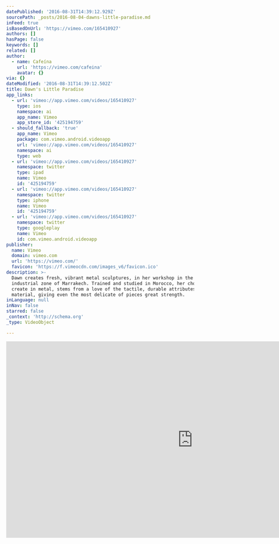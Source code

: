 ```yaml
---
datePublished: '2016-08-31T14:39:12.929Z'
sourcePath: _posts/2016-08-04-dawns-little-paradise.md
inFeed: true
isBasedOnUrl: 'https://vimeo.com/165410927'
authors: []
hasPage: false
keywords: []
related: []
author:
  - name: Cafeína
    url: 'https://vimeo.com/cafeina'
    avatar: {}
via: {}
dateModified: '2016-08-31T14:39:12.502Z'
title: Dawn's Little Paradise
app_links:
  - url: 'vimeo://app.vimeo.com/videos/165410927'
    type: ios
    namespace: ai
    app_name: Vimeo
    app_store_id: '425194759'
  - should_fallback: 'true'
    app_name: Vimeo
    package: com.vimeo.android.videoapp
    url: 'vimeo://app.vimeo.com/videos/165410927'
    namespace: ai
    type: web
  - url: 'vimeo://app.vimeo.com/videos/165410927'
    namespace: twitter
    type: ipad
    name: Vimeo
    id: '425194759'
  - url: 'vimeo://app.vimeo.com/videos/165410927'
    namespace: twitter
    type: iphone
    name: Vimeo
    id: '425194759'
  - url: 'vimeo://app.vimeo.com/videos/165410927'
    namespace: twitter
    type: googleplay
    name: Vimeo
    id: com.vimeo.android.videoapp
publisher:
  name: Vimeo
  domain: vimeo.com
  url: 'https://vimeo.com/'
  favicon: 'https://f.vimeocdn.com/images_v6/favicon.ico'
description: >-
  Dawn creates fresh, vibrant metal sculptures, in her workshop in the
  industrial zone of Marrakech. Trained and studied in Morocco, her choice to
  create in metal, stems from a love of the tactile, durable attributes of the
  material, giving even the most delicate of pieces great strength.
inLanguage: null
inNav: false
starred: false
_context: 'http://schema.org'
_type: VideoObject

---
```

<iframe src="https://cdn.embedly.com/widgets/media.html?src=https%3A%2F%2Fplayer.vimeo.com%2Fvideo%2F165410927&amp;url=https%3A%2F%2Fvimeo.com%2F165410927&amp;image=http%3A%2F%2Fi.vimeocdn.com%2Fvideo%2F569292008_1280.jpg&amp;key=b7d04c9b404c499eba89ee7072e1c4f7&amp;type=text%2Fhtml&amp;schema=vimeo" width="1000" height="527" scrolling="no" frameborder="0" allowfullscreen="" style=""></iframe>